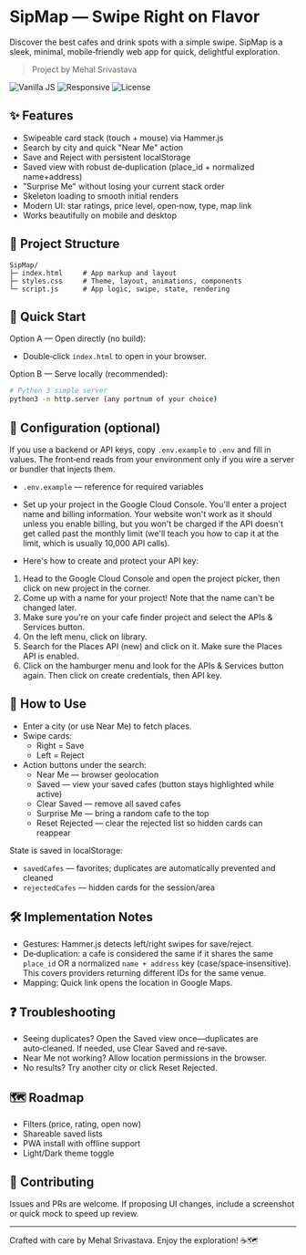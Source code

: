 # SipMap — Swipe Right on Flavor

Discover the best cafes and drink spots with a simple swipe. SipMap is a sleek, minimal, mobile‑friendly web app for quick, delightful exploration.

> Project by Mehal Srivastava

<p align="left">
  <img alt="Vanilla JS" src="https://img.shields.io/badge/JS-Vanilla-323330?logo=javascript&logoColor=F7DF1E">
  <img alt="Responsive" src="https://img.shields.io/badge/Responsive-Yes-0ea5e9">
  <img alt="License" src="https://img.shields.io/badge/License-MIT-22c55e">
</p>

## ✨ Features

- Swipeable card stack (touch + mouse) via Hammer.js
- Search by city and quick "Near Me" action
- Save and Reject with persistent localStorage
- Saved view with robust de‑duplication (place_id + normalized name+address)
- "Surprise Me" without losing your current stack order
- Skeleton loading to smooth initial renders
- Modern UI: star ratings, price level, open‑now, type, map link
- Works beautifully on mobile and desktop

## 📁 Project Structure

```
SipMap/
├─ index.html     # App markup and layout
├─ styles.css     # Theme, layout, animations, components
└─ script.js      # App logic, swipe, state, rendering
```

## 🚀 Quick Start

Option A — Open directly (no build):
- Double‑click `index.html` to open in your browser.

Option B — Serve locally (recommended):
```bash
# Python 3 simple server
python3 -m http.server (any portnum of your choice)
```

## 🔧 Configuration (optional)
If you use a backend or API keys, copy `.env.example` to `.env` and fill in values. The front‑end reads from your environment only if you wire a server or bundler that injects them.

- `.env.example` — reference for required variables

 - Set up your project in the Google Cloud Console. You'll enter a project name and billing information. Your website won't work as it should unless you enable billing, but you won't be charged if the API doesn't get called past the monthly limit (we'll teach you how to cap it at the limit, which is usually 10,000 API calls).
 
 -  Here's how to create and protect your API key:

1. Head to the Google Cloud Console and open the project picker, then click on new project in the corner.
2. Come up with a name for your project! Note that the name can't be changed later.
3. Make sure you're on your cafe finder project and select the APIs & Services button.
4. On the left menu, click on library.
5. Search for the Places API (new) and click on it. Make sure the Places API is enabled.
6. Click on the hamburger menu and look for the APIs & Services button again. Then click on create credentials, then API key.

## 🧭 How to Use

- Enter a city (or use Near Me) to fetch places.
- Swipe cards:
  - Right = Save
  - Left = Reject
- Action buttons under the search:
  - Near Me — browser geolocation
  - Saved — view your saved cafes (button stays highlighted while active)
  - Clear Saved — remove all saved cafes
  - Surprise Me — bring a random cafe to the top
  - Reset Rejected — clear the rejected list so hidden cards can reappear

State is saved in localStorage:
- `savedCafes` — favorites; duplicates are automatically prevented and cleaned
- `rejectedCafes` — hidden cards for the session/area

## 🛠 Implementation Notes

- Gestures: Hammer.js detects left/right swipes for save/reject.
- De‑duplication: a cafe is considered the same if it shares the same `place_id` OR a normalized `name + address` key (case/space‑insensitive). This covers providers returning different IDs for the same venue.
- Mapping: Quick link opens the location in Google Maps.

## ❓ Troubleshooting

- Seeing duplicates? Open the Saved view once—duplicates are auto‑cleaned. If needed, use Clear Saved and re‑save.
- Near Me not working? Allow location permissions in the browser.
- No results? Try another city or click Reset Rejected.

## 🗺️ Roadmap

- Filters (price, rating, open now)
- Shareable saved lists
- PWA install with offline support
- Light/Dark theme toggle

## 🤝 Contributing

Issues and PRs are welcome. If proposing UI changes, include a screenshot or quick mock to speed up review.

------

Crafted with care by Mehal Srivastava. Enjoy the exploration! ☕️🗺️
